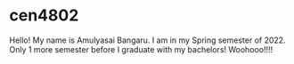 # cen4802
Hello! My name is Amulyasai Bangaru. I am in my Spring semester of 2022. Only 1 more semester before I graduate with my bachelors! Woohooo!!!!
